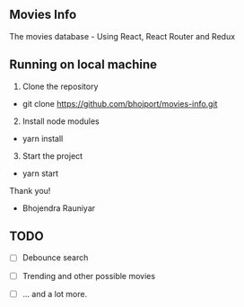## Movies Info
The movies database - Using React, React Router and Redux

## Running on local machine
1. Clone the repository

- git clone https://github.com/bhojport/movies-info.git

2. Install node modules

- yarn install

3. Start the project

- yarn start



Thank you!

- Bhojendra Rauniyar

## TODO

* [ ] Debounce search
* [ ] Trending and other possible movies
* [ ] ... and a lot more.

